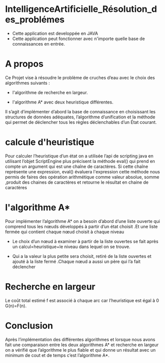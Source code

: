 # IntelligenceArtificielle_Résolution_des_problémes

- Cette application est developpée en JAVA
- Cette application peut fonctionner avec n'importe quelle base de connaissances en entrée.

# A propos

Ce Projet vise à résoudre le problème de cruches d’eau avec le choix des
algorithmes suivants :

- l'algorithme de recherche en largeur.

- l'algorithme A* avec deux heuristique différentes.

Il s’agit d’implémenter d’abord la base de connaissance en choisissant
les structures de données adéquates, l’algorithme d’unification et la
méthode qui permet de déclencher tous les règles déclenchables d’un
État courant.

# calcule d'heuristique
Pour calculer l’heuristique d’un état on a utilisée l’api de scripting java en utilisant
l’objet ScriptEngine plus précisent la méthode eval() qui prend en compte un
argument qui est une chaîne de caractères. Si cette chaîne représente une
expression, eval() évaluera l'expression cette méthode nous permis de faires des
opération arithmétique comme valeur absolue, somme ,produit des chaines de
caractères et retourne le résultat en chaine de caractères

# l'algorithme A* 

Pour implémenter l’algorithme A* on a besoin d’abord d’une liste ouverte qui
comprend tous les nœuds développés à partir d’un état choisit .Et une liste
fermée qui contient chaque nœud choisit à chaque niveau

- Le choix d’un nœud à examiner à partir de la liste ouvertes se fait après
un calcul=heuristique+le niveau dans lequel on se trouve.

- Qui a la valeur la plus petite sera choisit, retiré de la liste ouvertes et ajouté à
la liste fermé .Chaque nœud a aussi un père qui l’a fait déclencher


# Recherche en largeur

Le coût total estimé f est associé à chaque arc car l’heuristique est égal à 0
G(n)=F(n).

# Conclusion

Après l’implémentation des différentes algorithmes et lorsque nous avons fait
une comparaison entre les deux algorithmes A* et recherche en largeur on a
vérifié que l’algorithme le plus fiable et qui donne un résultat avec un minimum
de cout et de temps c’est l’algorithme A*.






